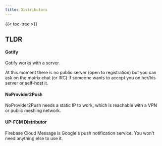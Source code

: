 ```yaml
---
title: Distributors
---
```


{{< toc-tree >}}

## TLDR

#### Gotify

Gotify works with a server.

At this moment there is no public server (open to registration) but you can ask on the matrix chat (or IRC) if someone wants to accept you on her/his server or self-host it.


#### NoProvider2Push

NoProvider2Push needs a static IP to work, which is reachable with a VPN or public meshing network.

#### UP-FCM Distributor

Firebase Cloud Message is Google's push notification service. You won't need anything else to use it.

